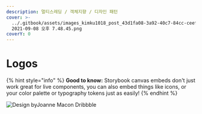 ```yaml
---
description: 멀티스레딩 / 객체지향 / 디자인 패턴
cover: >-
  ../.gitbook/assets/images_kimku1018_post_43d1fa08-3a92-40c7-84cc-ceefbe3be879_스크린샷
  2021-09-08 오후 7.48.45.png
coverY: 0
---
```


# Logos

{% hint style="info" %}
**Good to know:** Storybook canvas embeds don't just work great for live components, you can also embed things like icons, or your color palette or typography tokens just as easily!
{% endhint %}

![Design byJoanne Macon Dribbble](https://dribbble.com/shots/9515799-Personal-Brand-Logo?utm\_source=Clipboard\_Shot\&utm\_campaign=jmvc\&utm\_content=Personal%20Brand%20Logo\&utm\_medium=Social\_Share\&utm\_source=Clipboard\_Shot\&utm\_campaign=jmvc\&utm\_content=Personal%20Brand%20Logo\&utm\_medium=Social\_Share)
